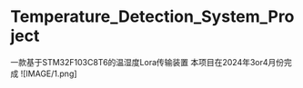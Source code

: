 # Temperature_Detection_System_Project
一款基于STM32F103C8T6的温湿度Lora传输装置
本项目在2024年3or4月份完成
![IMAGE/1.png]
